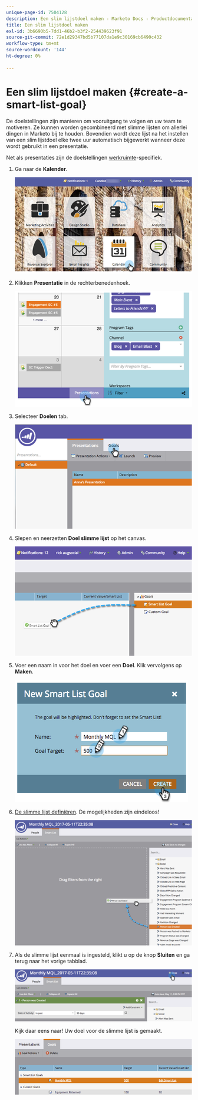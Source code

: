 ```yaml
---
unique-page-id: 7504128
description: Een slim lijstdoel maken - Marketo Docs - Productdocumentatie
title: Een slim lijstdoel maken
exl-id: 3b6690b5-7dd1-46b2-b3f2-254439623f91
source-git-commit: 72e1d29347bd5b77107da1e9c30169cb6490c432
workflow-type: tm+mt
source-wordcount: '144'
ht-degree: 0%

---
```


# Een slim lijstdoel maken {#create-a-smart-list-goal}

De doelstellingen zijn manieren om vooruitgang te volgen en uw team te motiveren. Ze kunnen worden gecombineerd met slimme lijsten om allerlei dingen in Marketo bij te houden. Bovendien wordt deze lijst na het instellen van een slim lijstdoel elke twee uur automatisch bijgewerkt wanneer deze wordt gebruikt in een presentatie.

Net als presentaties zijn de doelstellingen [werkruimte](/help/marketo/product-docs/administration/workspaces-and-person-partitions/understanding-workspaces-and-person-partitions.md)-specifiek.

1. Ga naar de **Kalender**.

   ![](assets/2017-05-10-15-30-47-1.png)

1. Klikken **Presentatie** in de rechterbenedenhoek.

   ![](assets/image2015-3-24-12-3a2-3a55.png)

1. Selecteer **Doelen** tab.

   ![](assets/image2015-3-26-12-3a25-3a17.png)

1. Slepen en neerzetten **Doel slimme lijst** op het canvas.

   ![](assets/image2015-3-24-12-3a47-3a36.png)

1. Voer een naam in voor het doel en voer een **Doel**. Klik vervolgens op **Maken**.

   ![](assets/image2015-3-24-12-3a50-3a6.png)

1. [De slimme lijst definiëren](/help/marketo/product-docs/core-marketo-concepts/smart-lists-and-static-lists/creating-a-smart-list/find-and-add-filters-to-a-smart-list.md). De mogelijkheden zijn eindeloos!

   ![](assets/mql.png)

1. Als de slimme lijst eenmaal is ingesteld, klikt u op de knop **Sluiten** en ga terug naar het vorige tabblad.

   ![](assets/mql2.png)

   Kijk daar eens naar! Uw doel voor de slimme lijst is gemaakt.

   ![](assets/image2015-3-24-13-3a0-3a35.png)
